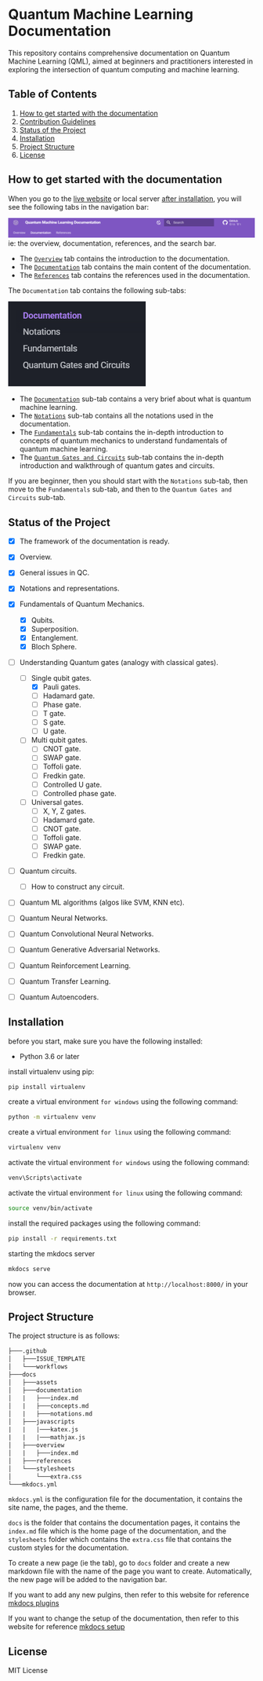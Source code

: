 # Quantum Machine Learning Documentation

This repository contains comprehensive documentation on Quantum Machine Learning (QML), aimed at beginners and practitioners interested in exploring the intersection of quantum computing and machine learning.

## Table of Contents
1. [How to get started with the documentation](#how-to-get-started-with-the-documentation)
2. [Contribution Guidelines](./CONTRIBUTING.md)
3. [Status of the Project](#status-of-the-project)
4. [Installation](#installation)
5. [Project Structure](#project-structure)
6. [License](#license)

## How to get started with the documentation
When you go to the [live website](https://qml-documentation.netlify.app/) or local server [after installation](#installation), you will see the following tabs in the navigation bar:

![Navigation Tabs image](./docs/assets/navigation-tabs.png)
ie: the overview, documentation, references, and the search bar.

* The [`Overview`](https://qml-documentation.netlify.app/) tab contains the introduction to the documentation. 
* The [`Documentation`](https://qml-documentation.netlify.app/documentation/) tab contains the main content of the documentation. 
* The [`References`](https://qml-documentation.netlify.app/references/) tab contains the references used in the documentation. 


The `Documentation` tab contains the following sub-tabs:

![Documentation subtabs](./docs/assets/documentation-subtabs.png)

* The [`Documentation`](https://qml-documentation.netlify.app/documentation/) sub-tab contains a very brief about what is quantum machine learning. 
* The [`Notations`](https://qml-documentation.netlify.app/documentation/notations/) sub-tab contains all the notations used in the documentation. 
* The [`Fundamentals`](https://qml-documentation.netlify.app/documentation/fundamentals/) sub-tab contains the in-depth introduction to concepts of quantum mechanics to understand fundamentals of quantum machine learning. 
* The [`Quantum Gates and Circuits`](https://qml-documentation.netlify.app/documentation/gates-and-circuits/) sub-tab contains the in-depth introduction and walkthrough of quantum gates and circuits.

If you are beginner, then you should start with the `Notations` sub-tab, then move to the `Fundamentals` sub-tab, and then to the `Quantum Gates and Circuits` sub-tab.


## Status of the Project
- [x] The framework of the documentation is ready.
- [x] Overview.
- [x] General issues in QC.
- [x] Notations and representations.
- [X] Fundamentals of Quantum Mechanics.
    - [x] Qubits.
    - [x] Superposition.
    - [x] Entanglement.
    - [x] Bloch Sphere.
- [ ] Understanding Quantum gates (analogy with classical gates).
    - [ ] Single qubit gates.
        - [x] Pauli gates.
        - [ ] Hadamard gate.
        - [ ] Phase gate.
        - [ ] T gate.
        - [ ] S gate.
        - [ ] U gate.
    - [ ] Multi qubit gates.
        - [ ] CNOT gate.
        - [ ] SWAP gate.
        - [ ] Toffoli gate.
        - [ ] Fredkin gate.
        - [ ] Controlled U gate.
        - [ ] Controlled phase gate.
    - [ ] Universal gates.
        - [ ] X, Y, Z gates.
        - [ ] Hadamard gate.
        - [ ] CNOT gate.
        - [ ] Toffoli gate.
        - [ ] SWAP gate.
        - [ ] Fredkin gate.
- [ ] Quantum circuits.
    - [ ] How to construct any circuit.
- [ ] Quantum ML algorithms (algos like SVM, KNN etc).
- [ ] Quantum Neural Networks.
- [ ] Quantum Convolutional Neural Networks.
- [ ] Quantum Generative Adversarial Networks.
- [ ] Quantum Reinforcement Learning.
- [ ] Quantum Transfer Learning.
- [ ] Quantum Autoencoders.


## Installation
before you start, make sure you have the following installed:
- Python 3.6 or later

install virtualenv using pip:
```bash
pip install virtualenv
```

create a virtual environment `for windows` using the following command:
```bash
python -m virtualenv venv
```

create a virtual environment `for linux` using the following command:
```bash
virtualenv venv
```

activate the virtual environment `for windows` using the following command:
```bash
venv\Scripts\activate
```

activate the virtual environment `for linux` using the following command:
```bash
source venv/bin/activate
```

install the required packages using the following command:
```bash
pip install -r requirements.txt
```

starting the mkdocs server
```bash
mkdocs serve
```

now you can access the documentation at `http://localhost:8000/` in your browser.

## Project Structure
The project structure is as follows:
```
├───.github
│   ├───ISSUE_TEMPLATE
│   └───workflows
├───docs
│   ├───assets
│   ├───documentation
│   |   ├───index.md
│   |   ├───concepts.md
│   |   ├───notations.md
│   ├───javascripts
|   |   |───katex.js
|   |   |───mathjax.js
│   ├───overview
│   |   ├───index.md
│   ├───references
│   └───stylesheets
│       └───extra.css
└───mkdocs.yml
```

`mkdocs.yml` is the configuration file for the documentation, it contains the site name, the pages, and the theme.

`docs` is the folder that contains the documentation pages, it contains the `index.md` file which is the home page of the documentation, and the `stylesheets` folder which contains the `extra.css` file that contains the custom styles for the documentation.

To create a new page (ie the tab), go to `docs` folder and create a new markdown file with the name of the page you want to create. Automatically, the new page will be added to the navigation bar.

If you want to add any new pulgins, then refer to this website for reference [mkdocs plugins](https://squidfunk.github.io/mkdocs-material/plugins/)

If you want to change the setup of the documentation, then refer to this website for reference [mkdocs setup](https://squidfunk.github.io/mkdocs-material/setup/)





## License
MIT License

